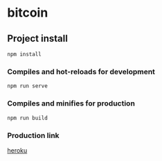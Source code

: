 # bitcoin

## Project install
```
npm install
```

### Compiles and hot-reloads for development
```
npm run serve
```

### Compiles and minifies for production
```
npm run build
```
### Production link

[heroku](https://test-bitcoin.herokuapp.com/)
